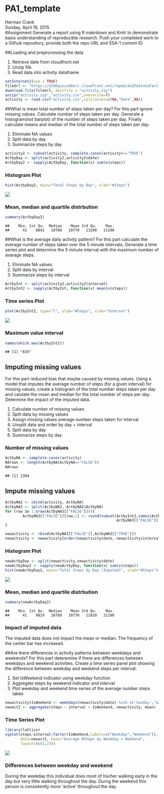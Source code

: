 # PA1_template
Herman Crank  
Sunday, April 19, 2015  
#Assignment 
Generate a report using R makrdown and Knitr to demonstrate basis understanding of reproducible research.  Push your completed work to a Github repository, provide both the repo URL and SSA-1 commit ID.

##Loading and preprocessing the data
1. Retrieve date from cloudfront.net
2. Unzip file 
3. Read data into activity dataframe


```r
setInternet2(use = TRUE)
fileUrl <- "https://d396qusza40orc.cloudfront.net/repdata%2Fdata%2Factivity.zip"
download.file(fileUrl, destfile = "activity.zip")
unzip("activity.zip","activity.csv",overwrite=T)
activity <- read.csv("activity.csv",colClasses=c(NA,"Date",NA))
```

##What is mean total number of steps taken per day?
For this part ignore missing values.  Calculate number of steps taken per day. Generate a histogram(not barplot) of the number of steps taken per day.  Finally calculate means and median of the total number of steps taken per day.

1. Eliminate NA values
2. Split data by day
3. Summarize steps by day


```r
activity2 <- subset(activity, complete.cases(activity)=="TRUE")
ActbyDay <- split(activity2,activity2$date)
ActbyDay2 <- sapply(ActbyDay, function(x) sum(x$steps))
```
### Histogram Plot

```r
hist(ActbyDay2, main="Total Steps by Day", xlab="#Steps")
```

![](PA1_template_files/figure-html/unnamed-chunk-3-1.png) 

### Mean, median and quartile distrbution

```r
summary(ActbyDay2)
```

```
##    Min. 1st Qu.  Median    Mean 3rd Qu.    Max. 
##      41    8841   10760   10770   13290   21190
```

##What is the average daily activity pattern?
For this part calculate the average number of steps taken over the 5 minute intervals.  Generate a time series plot and determine the 5 minute interval with the maximum number of avarage steps. 

1. Eliminate NA values
2. Split data by interval
3. Summarize steps by interval


```r
ActbyInt <- split(activity2,activity2$interval)
ActbyInt2 <- sapply(ActbyInt, function(x) mean(x$steps))
```
### Time series Plot

```r
plot(ActbyInt2, type="l", ylab="#Steps", xlab="Interval") 
```

![](PA1_template_files/figure-html/unnamed-chunk-6-1.png) 

### Maximum value interval

```r
names(which.max(ActbyInt2))
```

```
## [1] "835"
```

## Imputing missing values
For this part reduced bias that maybe caused by missing values.  Using a model that imputes the average number of steps (for a given interval) for missing values, create a histogram of the total number steps taken per day and calulate the mean and median for the total number of steps per day. Determine the impact of the imputed data. 

1. Calculate number of missing values
2. Split data by missing values
3. Assign missing values average number steps taken for interval
4. Unsplit data and order by day + interval
5. Split data by day
6. Summarize steps by day

### Number of missing values

```r
ActbyNA <- complete.cases(activity)
NArows <- length(ActbyNA[ActbyNA=="FALSE"])
NArows
```

```
## [1] 2304
```

##  Impute missing values

```r
ActbyNA2 <- cbind(activity, ActbyNA)
ActbyNA3 <- split(ActbyNA2, ActbyNA2$ActbyNA)
for (row in 1:nrow(ActbyNA3[["FALSE"]])){
        ActbyNA3[["FALSE"]][row,1] <- round(subset(ActbyInt2,names(ActbyInt2)== 
                                                   ActbyNA3[["FALSE"]][row,3]))
}

newactivity <- rbind(ActbyNA3[["FALSE"]],ActbyNA3[["TRUE"]])
newactivity <- newactivity[order(newactivity$date, newactivity$interval),]
```

### Histogram Plot

```r
newActbyDay <- split(newactivity,newactivity$date)
newActbyDay2 <- sapply(newActbyDay, function(x) sum(x$steps))
hist(newActbyDay2, main="Total Steps by Day (Inputed)", xlab="#Steps")
```

![](PA1_template_files/figure-html/unnamed-chunk-10-1.png) 

### Mean, median and quartile distrbution

```r
summary(newActbyDay2)
```

```
##    Min. 1st Qu.  Median    Mean 3rd Qu.    Max. 
##      41    9819   10760   10770   12810   21190
```
### Impact of imputed data
The imputed data does not impact the mean or median. The frequency of the center bar has increased.

##Are there differences in activity patterns between weekdays and weekends?
For this part deteremine if there are differences between weekdays and weekend activities.  Create a time series panel plot showing the difference between weekday and weekend steps per interval.

1. Set IsWeekend indicator using weekday function
2. Aggregate steps by weekend indicator and interval
3. Plot weekday and weekend time series of the average number steps taken


```r
newactivity$IsWeekend <- weekdays(newactivity$date) %in% c('Sunday','Saturday')
newact2 <- aggregate(steps ~ interval + IsWeekend, newactivity, mean)
```

### Time Series Plot

```r
library(lattice)
xyplot(steps~interval|factor(IsWeekend,labels=c("Weekday","Weekend")), type="l", 
       data=newact2, main="Average #Steps by Weekday v Weekend", 
       layout=(c(1,2)))
```

![](PA1_template_files/figure-html/unnamed-chunk-13-1.png) 

### Differences between weekday and weekend
During the weekday this individual does most of his/her walking early in the day but very little walking throughout the day.  Durng the weekend this person is consistently more 'active' throughout the day.
